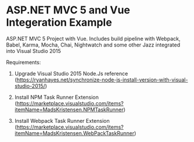 ASP.NET MVC 5 and Vue Integeration Example
=================

ASP.NET MVC 5 Project with Vue. Includes build pipeline with Webpack, Babel, Karma, Mocha, Chai, Nightwatch and some other Jazz integrated into Visual Studio 2015

Requirements:

1) Upgrade Visual Studio 2015 Node.Js reference
      (https://ryanhayes.net/synchronize-node-js-install-version-with-visual-studio-2015/)
      
2) Install NPM Task Runner Extension
      (https://marketplace.visualstudio.com/items?itemName=MadsKristensen.NPMTaskRunner)

3) Install Webpack Task Runner Extension
      (https://marketplace.visualstudio.com/items?itemName=MadsKristensen.WebPackTaskRunner)
